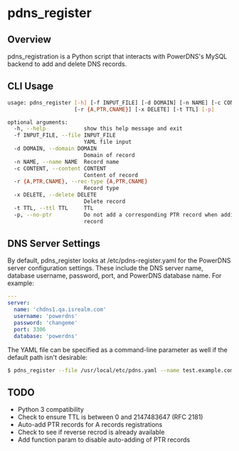 # pdns_register

## Overview
pdns_registration is a Python script that interacts with PowerDNS's MySQL backend to add and delete DNS records.

## CLI Usage

```bash
usage: pdns_register [-h] [-f INPUT_FILE] [-d DOMAIN] [-n NAME] [-c CONTENT]
                     [-r {A,PTR,CNAME}] [-x DELETE] [-t TTL] [-p]

optional arguments:
  -h, --help            show this help message and exit
  -f INPUT_FILE, --file INPUT_FILE
                        YAML file input
  -d DOMAIN, --domain DOMAIN
                        Domain of record
  -n NAME, --name NAME  Record name
  -c CONTENT, --content CONTENT
                        Content of record
  -r {A,PTR,CNAME}, --rec-type {A,PTR,CNAME}
                        Record type
  -x DELETE, --delete DELETE
                        Delete record
  -t TTL, --ttl TTL     TTL
  -p, --no-ptr          Do not add a corresponding PTR record when adding an A
                        record
```

## DNS Server Settings
By default, pdns_register looks at /etc/pdns-register.yaml for the PowerDNS server configuration settings. These include the DNS server name, database username, password, port, and PowerDNS database name. For example:
```yaml
---
server:
  name: 'chdns1.qa.isrealm.com'
  username: 'powerdns'
  password: 'changeme'
  port: 3306
  database: 'powerdns'
```

The YAML file can be specified as a command-line parameter as well if the default path isn't desirable:
```bash
$ pdns_register --file /usr/local/etc/pdns.yaml --name test.example.com --content 10.2.3.4 --rectype A --domain example.com
```

## TODO
* Python 3 compatibility
* Check to ensure TTL is between 0 and 2147483647 (RFC 2181)
* Auto-add PTR records for A records registrations
* Check to see if reverse recrod is already available
* Add function param to disable auto-adding of PTR records